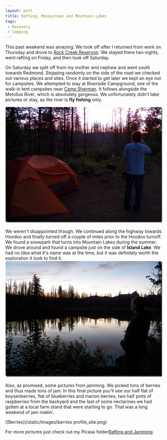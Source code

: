 ```yaml
---
layout: post
title: Rafting, Mosquitoes and Mountain Lakes  
tags: 
 - Recovery
 - Camping
---
```


This past weekend was amazing.  We took off after I returned from work on Thursday and drove to [Rock Creek Reservoir](http://www.recreation.gov/camping/Rock_Creek_Or/r/campgroundDetails.do?contractCode=NRSO&parkId=71659&topTabIndex=Search).  We stayed there two nights, went rafting on Friday, and then took off Saturday.  

On Saturday we split off from my mother and nephew and went south towards Redmond.  Stopping randomly on the side of the road we checked out various places and sites.  Once it started to get later we kept an eye out for campsites.  We attempted to stay at Riverside Campground, one of the walk-in tent campsites near [Camp Sherman](http://www.recreation.gov/camping/Camp_Sherman_Campground/r/campgroundDetails.do?contractCode=NRSO&parkId=72099&topTabIndex=Search).  It follows alongside the Metolius River, which is absolutely gorgeous.  We unfortunately didn't take pictures or stay, as the river is **fly fishing** only.

![Robey looking at the sunset](/static/images/robeystaring_site.png)

We weren't disappointed though.  We continued along the highway towards Hoodoo and finally turned off a couple of miles prior to the Hoodoo turnoff.  We found a snowpark that turns into Mountain Lakes during the summer.  We drove around and found a campsite just on the side of **Island Lake**.  We had no idea what it's name was at the time, but it was definitely worth the exploration it took to find it.   
![Rachael looking at the sunset](/static/images/rachaelstaring_site.png)


Also, as promised, some pictures from jamming.  We picked tons of berries and thus made tons of jam.  In this final picture you'll see our half flat of boysenberries, flat of blueberries and marion berries, two half pints of raspberries from the backyard and the last of some nectarines we had gotten at a local farm stand that were starting to go.  That was a long weekend of jam makin'.    

![Berries](/static/images/berries profile_site.png)

For more pictures just check out my Picasa folder[Rafting and Jamming](https://picasaweb.google.com/116317282302528753159/RaftingAndJamming?authuser=0&authkey=Gv1sRgCOqPtLnzpODcHA&feat=directlink).  